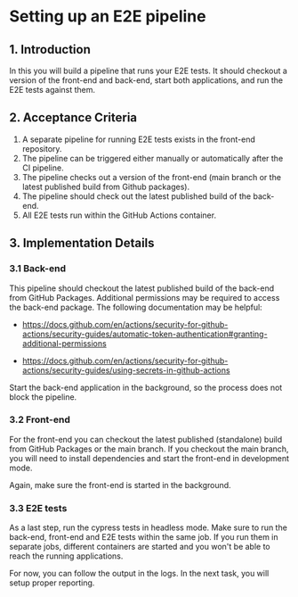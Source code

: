 # Setting up an E2E pipeline

## 1. Introduction

In this you will build a pipeline that runs your E2E tests. It should checkout a version of the front-end and back-end, start both applications, and run the E2E tests against them.

## 2. Acceptance Criteria

1. A separate pipeline for running E2E tests exists in the front-end repository.
1. The pipeline can be triggered either manually or automatically after the CI pipeline.
1. The pipeline checks out a version of the front-end (main branch or the latest published build from Github packages).
1. The pipeline should check out the latest published build of the back-end.
1. All E2E tests run within the GitHub Actions container.

## 3. Implementation Details

### 3.1 Back-end

This pipeline should checkout the latest published build of the back-end from GitHub Packages. Additional permissions may be required to access the back-end package. The following documentation may be helpful:

- https://docs.github.com/en/actions/security-for-github-actions/security-guides/automatic-token-authentication#granting-additional-permissions

- https://docs.github.com/en/actions/security-for-github-actions/security-guides/using-secrets-in-github-actions

Start the back-end application in the background, so the process does not block the pipeline.

### 3.2 Front-end

For the front-end you can checkout the latest published (standalone) build from GitHub Packages or the main branch. If you checkout the main branch, you will need to install dependencies and start the front-end in development mode.

Again, make sure the front-end is started in the background.

### 3.3 E2E tests

As a last step, run the cypress tests in headless mode. Make sure to run the back-end, front-end and E2E tests within the same job. If you run them in separate jobs, different containers are started and you won't be able to reach the running applications.

For now, you can follow the output in the logs. In the next task, you will setup proper reporting.
